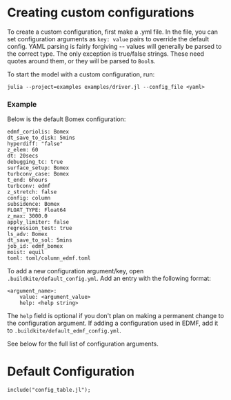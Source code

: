
# Creating custom configurations
To create a custom configuration, first make a .yml file.
In the file, you can set configuration arguments as `key: value` pairs to override the default config.
YAML parsing is fairly forgiving -- values will generally be parsed to the correct type.
The only exception is true/false strings. These need quotes around them, or they will be parsed to `Bool`s.

To start the model with a custom configuration, run: 

`julia --project=examples examples/driver.jl --config_file <yaml>`

### Example
Below is the default Bomex configuration:
```
edmf_coriolis: Bomex
dt_save_to_disk: 5mins
hyperdiff: "false"
z_elem: 60
dt: 20secs
debugging_tc: true
surface_setup: Bomex
turbconv_case: Bomex
t_end: 6hours
turbconv: edmf
z_stretch: false
config: column
subsidence: Bomex
FLOAT_TYPE: Float64
z_max: 3000.0
apply_limiter: false
regression_test: true
ls_adv: Bomex
dt_save_to_sol: 5mins
job_id: edmf_bomex
moist: equil
toml: toml/column_edmf.toml
```

To add a new configuration argument/key, open `.buildkite/default_config.yml`.
Add an entry with the following format:
```
<argument_name>:
    value: <argument_value>
    help: <help string>
```
The `help` field is optional if you don't plan on making a permanent change to the configuration argument.
If adding a configuration used in EDMF, add it to `.buildkite/default_edmf_config.yml`.

See below for the full list of configuration arguments.


# Default Configuration
```@example
include("config_table.jl");
```
